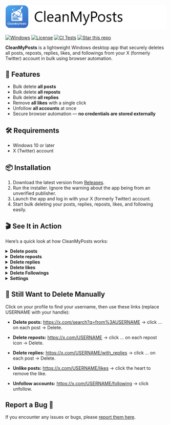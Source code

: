 ﻿![Banner](./src/UI/Assets/banner.png)

[![Windows](https://img.shields.io/badge/platform-Windows-blue)](#)
[![License](https://img.shields.io/badge/License-MIT-blue.svg)](./LICENSE.txt)
[![CI Tests](https://github.com/thorstenalpers/CleanMyPosts/actions/workflows/ci.yml/badge.svg)](https://github.com/thorstenalpers/CleanMyPosts/actions/workflows/ci.yml)
[![Star this repo](https://img.shields.io/github/stars/thorstenalpers/CleanMyPosts.svg?style=social&label=Star&maxAge=60)](https://github.com/thorstenalpers/CleanMyPosts)

**CleanMyPosts** is a lightweight Windows desktop app that securely deletes all posts, reposts, replies, likes, and followings from your X (formerly Twitter) account in bulk using browser automation.


## 🚀 Features

- Bulk delete **all posts**  
- Bulk delete **all reposts**  
- Bulk delete **all replies**  
- Remove **all likes** with a single click  
- Unfollow **all accounts** at once  
- Secure browser automation — **no credentials are stored externally**


## 🛠️ Requirements

- Windows 10 or later  
- X (Twitter) account


## 📦 Installation

1. Download the latest version from [Releases](https://github.com/thorstenalpers/x-tweet-cleaner/releases).
2. Run the installer. Ignore the warning about the app being from an unverified publisher.
3. Launch the app and log in with your X (formerly Twitter) account.
4. Start bulk deleting your posts, replies, reposts, likes, and following easily.


## 🎬 See It in Action

Here’s a quick look at how CleanMyPosts works:

<details>
	<summary><strong>Delete posts</strong></summary>
	<br/>
	<img src="./assets/delete-posts.gif" alt="Delete posts GIF" width="700" />
</details>

<details>
	<summary><strong>Delete reposts</strong></summary>
	<br/>
	<img src="./assets/delete-reposts.gif" alt="Delete reposts GIF" width="700" />
</details>

<details>
	<summary><strong>Delete replies</strong></summary>
	<br/>
	<img src="./assets/delete-replies.gif" alt="Delete replies GIF" width="700" />
</details>

<details>
	<summary><strong>Delete likes</strong></summary>
	<br/>
	<img src="./assets/delete-likes.gif" alt="Delete Likes GIF" width="700" />
</details>

<details>
	<summary><strong>Delete Followings</strong></summary>
	<br/>
	<img src="./assets/delete-following.gif" alt="Unfollow Accounts GIF" width="700" />
</details>

<details>
	<summary><strong>Settings</strong></summary>
	<br/>
	<img src="./assets/settings.png" alt="Settings" width="700" />
</details>

## 🧍 Still Want to Delete Manually
Click on your profile to find your username, then use these links (replace USERNAME with your handle):

* **Delete posts:** https://x.com/search?q=from%3AUSERNAME → click ... on each post → Delete.

* **Delete reposts:** https://x.com/USERNAME → click ... on each repost icon → Delete.

* **Delete replies:** https://x.com/USERNAME/with_replies → click ... on each post → Delete.

* **Unlike posts:** https://x.com/USERNAME/likes → click the heart to remove the like.

* **Unfollow accounts:** https://x.com/USERNAME/following → click  unfollow.


## Report a Bug 🐞

If you encounter any issues or bugs, please [report them here](https://github.com/thorstenalpers/CleanMyPosts/issues).
